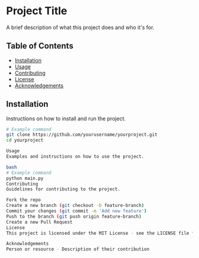 # Project Title

A brief description of what this project does and who it's for.

## Table of Contents

- [Installation](#installation)
- [Usage](#usage)
- [Contributing](#contributing)
- [License](#license)
- [Acknowledgements](#acknowledgements)

## Installation

Instructions on how to install and run the project.

```bash
# Example command
git clone https://github.com/yourusername/yourproject.git
cd yourproject

Usage
Examples and instructions on how to use the project.

bash
# Example command
python main.py
Contributing
Guidelines for contributing to the project.

Fork the repo
Create a new branch (git checkout -b feature-branch)
Commit your changes (git commit -m 'Add new feature')
Push to the branch (git push origin feature-branch)
Create a new Pull Request
License
This project is licensed under the MIT License - see the LICENSE file for details.

Acknowledgements
Person or resource - Description of their contribution
